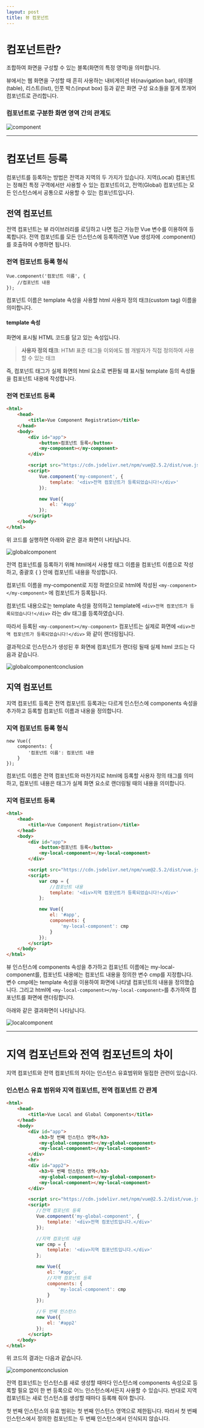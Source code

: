 ```yaml
---
layout: post
title: 뷰 컴포넌트
---
```


# 컴포넌트란?

조합하여 화면을 구성할 수 있는 블록(화면의 특정 영역)을 의미합니다.

뷰에서는 웹 화면을 구성할 때 흔히 사용하는 내비게이션 바(navigation bar), 테이블(table), 리스트(list), 인풋 박스(input box) 등과 같은 화면 구성 요소들을 잘게 쪼개어 컴포넌트로 관리합니다.

### 컴포넌트로 구분한 화면 영역 간의 관계도

![component](/images/component.png)

***

# 컴포넌트 등록

컴포넌트를 등록하는 방법은 전역과 지역의 두 가지가 있습니다. 지역(Local) 컴포넌트는 정해진 특정 구역에서만 사용할 수 있는 컴포넌트이고, 전역(Global) 컴포넌트는 모든 인스턴스에서 공통으로 사용할 수 있는 컴포넌트입니다.

## 전역 컴포넌트

전역 컴포넌트는 뷰 라이브러리를 로딩하고 나면 접근 가능한 Vue 변수를 이용하여 등록합니다. 전역 컴포넌트를 모든 인스턴스에 등록하려면 Vue 생성자에 .component()를 호출하여 수행하면 됩니다.

### 전역 컴포넌트 등록 형식

```
Vue.component('컴포넌트 이름', {
    //컴포넌트 내용
});
```

컴포넌트 이름은 template 속성을 사용할 html 사용자 정의 태크(custom tag) 이름을 의미합니다.

#### template 속성

화면에 표시될 HTML 코드를 담고 있는 속성입니다.

> **사용자 정의 태크**: HTMl 표준 태그들 이외에도 웹 개발자가 직접 정의하여 사용할 수 있는 태크

즉, 컴포넌트 태그가 실제 화면의 html 요소로 변환될 떄 표시될 template 등의 속성들을 컴포넌트 내용에 작성합니다.

### 전역 컨포넌트 등록

```html
<html>
    <head>
        <title>Vue Component Registration</title>
    </head>
    <body>
        <div id="app">
            <button>컴포넌트 등록</button>
            <my-component></my-component>
        </div>

        <script src="https://cdn.jsdelivr.net/npm/vue@2.5.2/dist/vue.js"></script>
        <script>
            Vue.component('my-component', {
                template: '<div>전역 컴포넌트가 등록되었습니다!</div>'
            });

            new Vue({
                el: '#app'
            });
        </script>
    </body>
</html>
```

위 코드를 실행하면 아래와 같은 결과 화면이 나타납니다.

![globalcomponent](/images/globalcomponent.png)

전역 컴포넌트를 등록하기 위해 html에서 사용할 태그 이름을 컴포넌트 이름으로 작성하고, 중괄호 { } 안에 컴포넌트 내용을 작성합니다.

컴포넌트 이름을 my-component로 지정 하였으므로 html에 작성된 `<my-component></my-component>` 에 컴포넌트가 등록됩니다.

컴포넌트 내용으로는 template 속성을 정의하고 template에 `<div>전역 컴포넌트가 등록되었습니다!</div>` 라는 div 태그를 등록하였습니다.

따라서 등록된 `<my-component></my-component>` 컴포넌트는 실제로 화면에 `<div>전역 컴포넌트가 등록되었습니다!</div>` 와 같이 랜더링됩니다.

결과적으로 인스턴스가 생성된 후 화면에 컴포넌트가 랜더링 될때 실제 html 코드는 다음과 같습니다.

![globalcomponentconclusion](/images/globalcomponentconclusion.png)

## 지역 컴포넌트

지역 컴포넌트 등록은 전역 컴포넌트 등록과는 다르게 인스턴스에 components 속성을 추가하고 등록할 컴포넌트 이름과 내용을 정의합니다.

### 지역 컴포넌트 등록 형식

```
new Vue({
    components: {
        '컴포넌트 이름': 컴포넌트 내용
    }
});
```

컴포넌트 이름은 전역 컴포넌트와 마찬가지로 html에 등록할 사용자 정의 태그를 의미하고, 컴포넌트 내용은 태그가 실제 화면 요소로 랜더링될 때의 내용을 의미합니다.

### 지역 컴포넌트 등록

```html
<html>
    <head>
        <title>Vue Component Registration</title>
    </head>
    <body>
        <div id="app">
            <button>컴포넌트 등록</button>
            <my-local-component></my-local-component>
        </div>

        <script src="https://cdn.jsdelivr.net/npm/vue@2.5.2/dist/vue.js"></script>
        <script>
            var cmp = {
                //컴포넌트 내용
                template: '<div>지역 컴포넌트가 등록되었습니다!</div>'
            };

            new Vue({
                el: '#app',
                components: {
                    'my-local-component': cmp
                }
            });
        </script>
    </body>
</html>
```

뷰 인스턴스에 components 속성을 추가하고 컴포넌트 이름에는 my-local-component를, 컴포넌트 내용에는 컴포넌트 내용을 정의한 변수 cmp를 지정합니다. 변수 cmp에는 template 속성을 이용하여 화면에 나타낼 컴포넌트의 내용을 정의했습니다. 그리고 html에 `<my-local-component></my-local-component>`를 추가하여 컴포넌트를 화면에 랜더링합니다.

아래와 같은 결과화면이 나타납니다.

![localcomponent](/images/localcomponent.png)

***

# 지역 컴포넌트와 전역 컴포넌트의 차이

지역 컴포넌트와 전역 컴포넌트의 차이는 인스턴스 유효범위와 밀접한 관련이 있습니다.

### 인스턴스 유효 범위와 지역 컴포넌트, 전역 컴포넌트 간 관계

```html
<html>
    <head>
        <title>Vue Local and Global Components</title>
    </head>
    <body>
        <div id="app">
            <h3>첫 번째 인스턴스 영역</h3>
            <my-global-component></my-global-component>
            <my-local-component></my-local-component>
        </div>
        <hr>
        <div id="app2">
            <h3>두 번째 인스턴스 영역</h3>
            <my-global-component></my-global-component>
            <my-local-component></my-local-component>
        </div>

        <script src="https://cdn.jsdelivr.net/npm/vue@2.5.2/dist/vue.js"></script>
        <script>
           //전역 컴포넌트 등록
           Vue.component('my-global-component', {
               template: '<div>전역 컴포넌트입니다.</div>'
           });

           //지역 컴포넌트 내용
           var cmp = {
               template: '<div>지역 컴포넌트입니다.</div>'
           };

           new Vue({
               el: '#app',
               //지역 컴포넌트 등록
               components: {
                   'my-local-component': cmp
               }
           });

           //두 번째 인스턴스
           new Vue({
               el: '#app2'
           });
        </script>
    </body>
</html>
```

위 코드의 결과는 다음과 같습니다.

![componentconclusion](/images/componentconclusion.png)

전역 컴포넌트는 인스턴스를 새로 생성할 때마다 인스턴스에 components 속성으로 등록할 필요 없이 한 번 등록으로 어느 인스턴스에서든지 사용할 수 있습니다. 반대로 지역 컴포넌트는 새로 인스턴스를 생성할 때마다 등록해 줘야 합니다.

첫 번째 인스턴스의 유효 범위는 첫 번째 인스턴스 영역으로 제한됩니다. 따라서 첫 번째 인스턴스에서 정의한 컴포넌트는 두 번째 인스턴스에서 인식되지 않습니다.